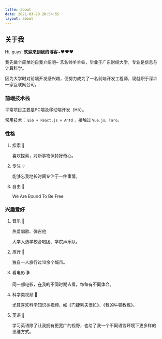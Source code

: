 ```yaml
---
title: about
date: 2021-03-28 20:54:55
layout: about
---
```


## 关于我

Hi, guys! **欢迎来到我的博客~❤️❤️❤️**

我先做个简单的自我介绍吧~ 艺名帅羊羊😆，毕业于广东财经大学，专业是信息与计算科学。

因为大学时对前端开发感兴趣，便努力成为了一名前端开发工程师，现就职于深圳一家互联网公司。

### 前端技术栈

平常项目主要是PC端及移动端开发（H5）。

常用技术： `ES6 + React.js + Antd` ，接触过 `Vue.js、Taro`。

### 性格

1. 探索 🔭

   喜欢探索，对新事物保持好奇心。

2. 专注 💡

   能够忘我地长时间专注于一件事情。

3. 自由 🤩

   We Are Bound To Be Free

### 兴趣爱好

1. 音乐 🎵

   热爱唱歌、弹吉他

   大学入选学校合唱团、学院声乐队。

2. 旅行 🛫

   独自一人旅行过10余个城市。

3. 看电影 🎬

   同一部电影，在我的不同时期去看，每每有不同体会。

4. 科学类视频 🧪

   尤其喜欢科学知识类视频，如《门捷列夫很忙》、《我的牛顿教练》。

5. 英语 💭

   学习英语除了让我拥有更宽广的视野，也给了我一个不同语言环境下更多样的思维方式。
